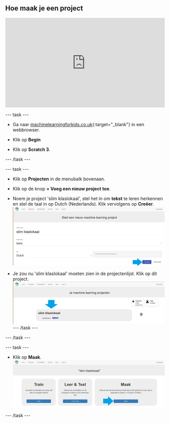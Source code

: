 ## Hoe maak je een project

<html>
  <div style="position: relative; overflow: hidden; padding-top: 56.25%;">
    <iframe style="position: absolute; top: 0; left: 0; right: 0; width: 100%; height: 100%; border: none;" src="https://www.youtube.com/embed/-y9N-VXW4iE?rel=0&cc_load_policy=1" allowfullscreen allow="accelerometer; autoplay; clipboard-write; encrypted-media; gyroscope; picture-in-picture; web-share"></iframe>
  </div>
</html>

\--- task ---

- Ga naar [machinelearningforkids.co.uk](https://machinelearningforkids.co.uk/){:target="_blank"} in een webbrowser.

- Klik op **Begin**

- Klik op **Scratch 3**.

\--- /task ---

\--- task ---

- Klik op **Projecten** in de menubalk bovenaan.

- Klik op de knop **+ Voeg een nieuw project toe**.

- Noem je project 'slim klaslokaal', stel het in om **tekst** te leren herkennen en stel de taal in op Dutch (Nederlands). Klik vervolgens op **Creëer**.
  ![Een project maken](images/create-project-annotated.png)

- Je zou nu 'slim klaslokaal' moeten zien in de projectenlijst. Klik op dit project.
  ![Project list with smart classroom listed](images/projects-list-annotated.png) --- /task ---

\--- /task ---

\--- task ---

- Klik op **Maak**.
  ![Project hoofdmenu](images/project-make-annotated.png)

\--- /task ---
